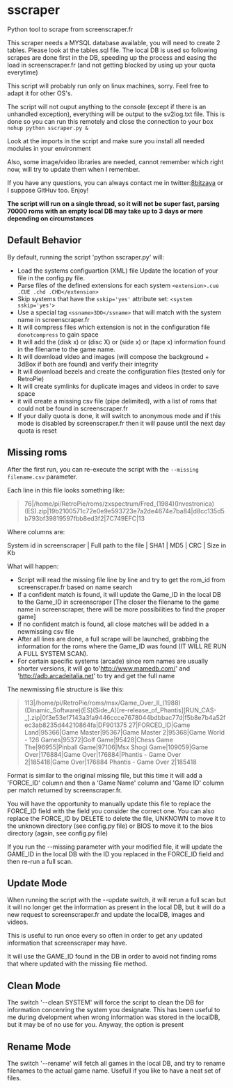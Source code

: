 # sscraper

Python tool to scrape from screenscraper.fr

This scraper needs a MYSQL database available, you will need to create 2 tables. Please look at the tables.sql file.
The local DB is used so following scrapes are done first in the DB, speeding up the process and easing the load in screenscraper.fr (and not getting blocked by using up your quota everytime)

This script will probably run only on linux machines, sorry. Feel free to adapt it for other OS's.

The script will not ouput anything to the console (except if there is an unhandled exception), everything will be output to the sv2log.txt file. This is done so you can run this remotely and close the connection to your box `nohup python sscraper.py &` 

Look at the imports in the script and make sure you install all needed modules in your environment

Also, some image/video libraries are needed, cannot remember which right now, will try to update them when I remember.

If you have any questions, you can always contact me in twitter:[8bitzaya](https://twitter.com/8bitzaya) or I suppose GitHuv too. Enjoy!

**The script will run on a single thread, so it will not be super fast, parsing 70000 roms with an empty local DB may take up to 3 days or more depending on circumstances**

## Default Behavior

By default, running the script 'python sscraper.py' will:

- Load the systems configuartion (XML) file
  Update the location of your file in the config.py file.
- Parse files of the defined extensions for each system 
  `<extension>.cue .CUE .chd .CHD</extension>`
- Skip systems that have the `sskip='yes'` attribute set: `<system sskip='yes'>`
- Use a special tag `<ssname>3DO</ssname>` that will match with the system name in screenscraper.fr
- It will compress files which extension is not in the configuration file `donotcompress` to gain space
- It will add the (disk x) or (disc X) or (side x) or (tape x) information found in the filename to the game name.
- It will download video and images (will compose the background + 3dBox if both are found) and verify their integrity
- It will download bezels and create the configuration files (tested only for RetroPie)
- It will create symlinks for duplicate images and videos in order to save space
- it will create a missing csv file (pipe delimited), with a list of roms that could not be found in screenscraper.fr
- If your daily quota is done, it will switch to anonymous mode and if this mode is disabled by screenscraper.fr then it will pause until the next day quota is reset

## Missing roms

After the first run, you can re-execute the script with the `--missing filename.csv` parameter.

Each line in this file looks something like:

>76|/home/pi/RetroPie/roms/zxspectrum/Fred_(1984)(Investronica)(ES).zip|19b2100571c72e0e9e593723e7a2de4674e7ba84|d8cc135d5b793bf39819597fbb8ed3f2|7C749EFC|13

Where columns are:

System id in screenscraper | Full path to the file | SHA1 | MD5 | CRC | Size in Kb

What will happen:

- Script will read the missing file line by line and try to get the rom_id from screenscraper.fr based on name search
- If a confident match is found, it will update the Game_ID in the local DB to the Game_ID in screenscraper [The closer the filename to the game name in screenscraper, there will be more possibilities to find the proper game]
- If no confident match is found, all close matches will be added in a newmissing csv file
- After all lines are done, a full scrape will be launched, grabbing the information for the roms where the Game_ID was found (IT WILL RE RUN A FULL SYSTEM SCAN).
- For certain specific systems (arcade) since rom names are usually shorter versions, it will go to'http://www.mamedb.com/' and 'http://adb.arcadeitalia.net' to try and get the full name

The newmissing file structure is like this:

>113|/home/pi/RetroPie/roms/msx/Game_Over_II_(1988)(Dinamic_Software)(ES)(Side_A)[re-release_of_Phantis][RUN_CAS-_].zip|0f3e53ef7143a3fa9446ccce7678044bdbbac77d|f5b8e7b4a52fec3ab8235d44210864fa|DF901375	27|FORCED_ID|Game Land|95366|Game Master|95367|Game Master 2|95368|Game World - 126 Games|95372|Golf Game|95428|Chess Game The|96955|Pinball Game|97106|Msx Shogi Game|109059|Game Over|176884|Game Over|176884|Phantis - Game Over 2|185418|Game Over|176884	Phantis - Game Over 2|185418

Format is similar to the original missing file, but this time it will add a 'FORCE_ID' column and then a 'Game Name' column and 'Game ID' column per match returned by screenscraper.fr.

You will have the opportunity to manually update this file to replace the FORCE_ID field with the field you consider the correct one. You can also replace the FORCE_ID by DELETE to delete the file, UNKNOWN to move it to the unknown directory (see config.py file) or BIOS to move it to the bios directory (again, see config.py file)

If you run the --missing parameter with your modified file, it will update the GAME_ID in the local DB with the ID you replaced in the FORCE_ID field and then re-run a full scan.

## Update Mode

When running the script with the --update switch, it will rerun a full scan but it will no longer get the information as present in the local DB, but it will do a new request to screenscraper.fr and update the localDB, images and videos.

This is useful to run once every so often in order to get any updated information that screenscraper may have.

It will use the GAME_ID found in the DB in order to avoid not finding roms that where updated with the missing file method.

## Clean Mode

The switch '--clean SYSTEM' will force the script to clean the DB for information concenring the system you designate. This has been useful to me during dvelopment when wrong information was stored in the localDB, but it may be of no use for you. Anyway, the option is present

## Rename Mode

The switch '--rename' will fetch all games in the local DB, and try to rename filenames to the actual game name. Usefull if you like to have a neat set of files.
